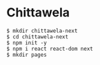 # Chittawela

```
$ mkdir chittawela-next
$ cd chittawela-next
$ npm init -y
$ npm i react react-dom next
$ mkdir pages
```

